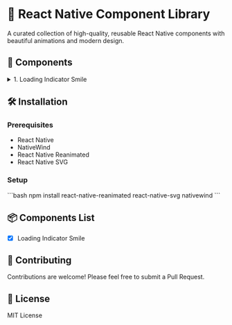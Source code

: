 # 🚀 React Native Component Library

A curated collection of high-quality, reusable React Native components with beautiful animations and modern design.

## 🎨 Components

<details>
<summary>1. Loading Indicator Smile</summary>

**Description**: A playful, animated loading indicator with a smiley face that transforms during the loading process.

**Preview**:
![Loading Indicator Smile](assets/gifs/loading-indicator-smile.gif)

**Features**:
- Smooth, engaging animation
- Customizable size
- Gradient background
- Responsive design

**Usage**:
\`\`\`typescript
import LoadingIndicatorSmile from './src/components/LoadingIndicatorSmile';

function MyComponent() {
  return <LoadingIndicatorSmile size={150} />;
}
\`\`\`
</details>

## 🛠 Installation

### Prerequisites
- React Native
- NativeWind
- React Native Reanimated
- React Native SVG

### Setup
\`\`\`bash
npm install react-native-reanimated react-native-svg nativewind
\`\`\`

## 📦 Components List
- [x] Loading Indicator Smile

## 🤝 Contributing
Contributions are welcome! Please feel free to submit a Pull Request.

## 📄 License
MIT License 